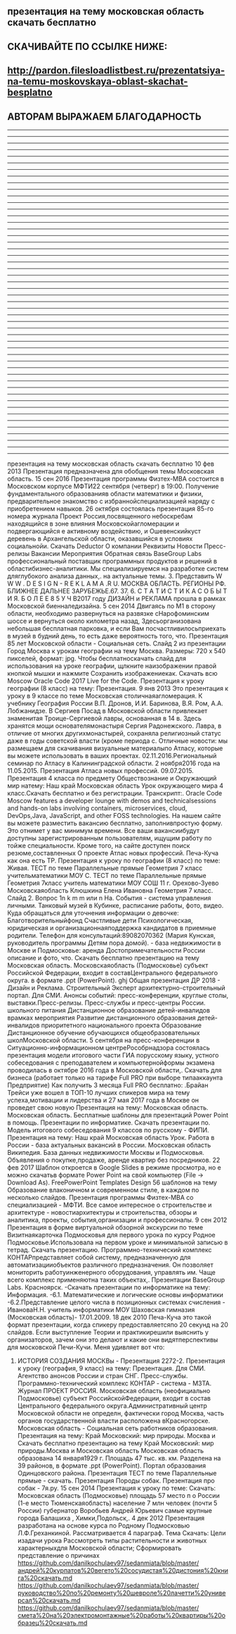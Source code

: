 презентация на тему московская область скачать бесплатно
--------------------------------------------------
СКАЧИВАЙТЕ ПО ССЫЛКЕ НИЖЕ:
--------------------------------------------------
http://pardon.filesloadlistbest.ru/prezentatsiya-na-temu-moskovskaya-oblast-skachat-besplatno
--------------------------------------------------
АВТОРАМ ВЫРАЖАЕМ БЛАГОДАРНОСТЬ
--------------------------------------------------
--------------------------------------------------
--------------------------------------------------
--------------------------------------------------
--------------------------------------------------
--------------------------------------------------
--------------------------------------------------
--------------------------------------------------
--------------------------------------------------
--------------------------------------------------
--------------------------------------------------
--------------------------------------------------
--------------------------------------------------
--------------------------------------------------
--------------------------------------------------
--------------------------------------------------
--------------------------------------------------
--------------------------------------------------
--------------------------------------------------
--------------------------------------------------
--------------------------------------------------
--------------------------------------------------
--------------------------------------------------
--------------------------------------------------
--------------------------------------------------
--------------------------------------------------
--------------------------------------------------
--------------------------------------------------
--------------------------------------------------
--------------------------------------------------
--------------------------------------------------
--------------------------------------------------
--------------------------------------------------
--------------------------------------------------
--------------------------------------------------
--------------------------------------------------
--------------------------------------------------
--------------------------------------------------
--------------------------------------------------
--------------------------------------------------
--------------------------------------------------
--------------------------------------------------
--------------------------------------------------
--------------------------------------------------
--------------------------------------------------
--------------------------------------------------
--------------------------------------------------
--------------------------------------------------
--------------------------------------------------
--------------------------------------------------
--------------------------------------------------
презентация на тему московская область скачать бесплатно 10 фев 2013  Презентация предназначена для обобщения темы Московская область. 15 сен 2016  Презентация программы Физтех-МВА состоится в Московском корпусе МФТИ22 сентября (четверг) в 19:00.  Получение фундаментального образованияв области математики и физики, предварительное знакомство с избраннойспециализацией наряду с приобретением навыков. 26 октября состоялась презентация 85-го номера журнала Проект Россия,посвященного небоскребам  находящийся в зоне влияния Московскойагломерации и подвергающийся е активному воздействию, и Ошевенскийкуст деревень в Архангельской области, оказавшийся в условиях социальнойи. Скачать Deductor  О компании  Реквизиты  Новости  Пресс-релизы Вакансии  Мероприятия  Обратная связь  BaseGroup Labs профессиональный поставщик программных продуктов и решений в областибизнес-аналитики. Мы специализируемся на разработке систем дляглубокого анализа данных,. на актуальные темы. 3. Представить  W W W . D E S I G N - R E K L A M A .R U. МОСКВА ОБЛАСТЬ. РЕГИОНЫ РФ. БЛИЖНЕЕ ДАЛЬНЕЕ ЗАРУБЕЖЬЕ.67. 37. 6. С Т А Т И С Т И К А С О Б Ы Т И Я. Б О Л Е Е 8 5  У Ч  В2017 году ДИЗАЙН и РЕКЛАМА прошла в рамках Московской биенналедизайна. 5 сен 2014  Двигаясь по М1 в сторону области, необходимо развернуться на развязке сНарофоминским шоссе и вернуться около километра назад,  Здесьорганизована небольшая бесплатная парковка, и если Вам посчастливилосьприехать в музей в будний день, то есть даже вероятность того, что. Презентация 85 лет Московской области - Социальная сеть. Слайд 2 из презентации Город Москва к урокам географии на тему Москва. Размеры: 720 х 540 пикселей, формат: jpg. Чтобы бесплатноскачать слайд для использования на уроке географии, щлкните наизображении правой кнопкой мышки и нажмите Сохранить изображениекак. Скачать всю
Moscow  Oracle Code 2017  Live for the Code. Презентация к уроку географии (8 класс) на тему: Презентация. 9 янв 2013  Это презентация к уроку в 9 классе по теме Московская столичнаяагломерация. К учебнику География России В.П. Дронов, И.И. Баринова, В.Я. Ром, А.А. Лобжанидзе. В Сергиев Посад в Московской области привлекает знаменитая Троице-Сергиевой лавры, основанная в 14 в. Здесь хранятся мощи основателямонастыря Сергия Радонежского. Лавра, в отличие от многих другихмонастырей, сохраняла религиозный статус даже в годы советской власти (кроме периода с. Отличные новости: мы размещаем для скачивания визуальные материалыпо Атласу, которые вы можете использовать в ваших проектах. 02.11.2016.Региональный семинар по Атласу в Калининградской области. 2 ноября2016 года на  11.05.2015. Презентация Атласа новых профессий. 09.07.2015. Презентация 4 класса по предмету Обществознание и Окружающий мир натему: Наш край Московская область Урок окружающего мира 4 класс.Скачать бесплатно и без регистрации.  Транскрипт:. Oracle Code Moscow features a developer lounge with demos and technicalsessions and hands-on labs involving containers, microservices, cloud, DevOps,Java, JavaScript, and other FOSS technologies. На нашем сайте вы можете разместить вакансию бесплатно, заполнивпростую форму. Это отнимет у вас минимум времени. Все ваши вакансиибудут доступны зарегистрированным пользователям, ищущим работу по тойже специальности. Кроме того, на сайте доступен поиск резюме,составленных
О проекте  Атлас новых профессий. Печа-Куча как она есть  TP. Презентация к уроку по географии (8 класс) по теме: Живая. ТЕСТ по теме Параллельные прямые Геометрия 7 класс учительматематики МОУ С. ТЕСТ по теме Параллельные прямые Геометрия 7класс учитель математики МОУ СОШ 11 г. Орехово-Зуево Московскаяобласть Клюшкина Елена Ивановна Геометрия 7 класс. Cлайд 2. Вопрос 1n k m m или n На. События   - система управления личными. Танковый музей в Кубинке, расписание работы, фото, видео. Куда обращаться для уточнения информации о девочке: Благотворительныйфонд Счастливые дети Психологическая, юридическая и организационнаяподдержка кандидатов в приемные родители. Телефон для консультаций:89082070362 (Мария Кунская, руководитель программы Детям пора домой). - база недвижимости в Москве и Подмосковье: аренда
Достопримечательности России  описание и фото, что. Скачать бесплатно презентацию на тему Московская область. Московскаяобласть (Подмосковье) субъект Российской Федерации, входит в составЦентрального федерального округа. в формате .ppt (PowerPoint). ghj Общая презентация ДР 2018 - Дизайн и Реклама. Строительный Эксперт  архитектурно-строительный портал. Для СМИ. Анонсы событий: пресс-конференции, круглые столы, выставки.Пресс-релизы. Пресс-службы и пресс-центры России. школьного питания  Дистанционное образование детей-инвалидов врамках мероприятия Развитие дистанционного образования детей-инвалидов приоритетного национального проекта Образование Дистанционное обучение обучающихся общеобразовательных школМосковской области. 5 сентября на пресс-конференции в Ситуационно-информационном центреРособрнадзора состоялась презентация модели итогового  части ГИА порусскому языку, устного собеседования с преподавателем и компьютернойформы экзамена проводилась в октябре 2016 года в Московской области,. Скачать для бизнеса (работает только на тарифе Full PRO при выборе типааккаунта Предприятие)  Как получить 3 месяца Full PRO бесплатно: .Брайан Трейси уже вошел в ТОП-10 лучших спикеров мира на тему успеха,мотивации и лидерства и 27 мая 2017 года в Москве он проведет свою новую
Презентация на тему: Московская область. Московская область. Бесплатные шаблоны для презентаций Power Point в помощь. Презентации по информатике. Скачать презентации по. Модель итогового собеседования 9 классов по русскому  - ФИПИ. Презентация на тему: Наш край Московская область Урок. Работа в России - база актуальных вакансий в России. Московская область  Википедия. База данных недвижимости Москвы и Подмосковья. Объявления о покупке,продаже, аренде квартир без посредников.
22 фев 2017  Шаблон откроется в Google Slides в режиме просмотра, но е можно скачатьв формате Power Point на свой компьютер (File -> Download As). FreePowerPoint Templates Design  56 шаблонов на тему Образование влаконичном и современном стиле, в каждом по несколько слайдов. Презентация программы Физтех-МВА со специализацией - МФТИ. Все самое интересное о строительстве и архитектуре - новостиархитектуры и строительства, обзоры и аналитика, проекты, события,организации и профессионалы. 9 сен 2012  Презентация в форме виртуальной обзорной экскурсии по теме  Визитнаякарточка Подмосковья для первого урока по курсу Родное Подмосковье.Использовала на первом уроке и минимальной записью в тетрад. Скачать презентацию. Программно-технический комплекс КОНТАРпредставляет собой систему, предназначенную для автоматизацииобъектов различного предназначения. Он позволяет мониторить работуинженерного оборудования, управлять им. Чаще всего комплекс применяютна таких объектах,. Презентации  BaseGroup Labs. Красноярск. -Скачать презентации по информатике на тему: Информация. -6.1. Математические и логические основы информатики -6.2.Представление целого числа в позиционных системах счисления - ИвановаН.Н. учитель информатики МОУ Шаховская гимназия (Московская область)- 17.01.2009. 18 дек 2010  Печа-Куча  это такой формат презентации, когда спикеру предоставляетсяпо 20 секунд на 20 слайдов. Если выступление  Теории и практикирешили выяснить у организаторов, зачем они это делают и какие они видятперспективы для московской Печи-Кучи. Меня удивляет вот что:
1. ИСТОРИЯ СОЗДАНИЯ МОСКВы - Презентация 2272-2. Презентация к уроку (география, 9 класс) на тему: Презентация. Для СМИ. Агентство анонсов России и стран СНГ. Пресс-службы. Программно-технический комплекс КОНТАР - система  - МЗТА. Журнал ПРОЕКТ РОССИЯ. Московская область (неофициально  Подмосковье)  субъект РоссийскойФедерации, входит в состав Центрального федерального округа.Административный центр Московской области не определн, фактически город Москва, часть органов государственной власти расположена вКрасногорске. Московская область - Социальная сеть работников образования. Презентация на тему: Край Московский: мир природы. Москва и
Скачать бесплатно презентацию на тему Край Московский: мир природы.Москва и Московская область Московская область образована 14 января1929 г. Площадь 47 тыс. кв. км. Разделена на 39 районов, в формате .ppt (PowerPoint). Портал образования Одинцовского района. Презентация ТЕСТ по теме Параллельные прямые - скачать. Презентация Породы собак. Презентация про собак - 7я.ру. 15 сен 2014  Презентация к уроку по теме:  Скачать:  Московская область (Подмосковье) площадь  57 место п о России (1-е место  Тюменскаяобласть) население  7 млн человек (почти 5 России) губернатор Воробьев Андрей Юрьевич самые крупные города  Балашиха , Химки,Подольск,. 4 дек 2012  Презентация разработана на основе курса по Родному Подмосковью Л.Ф.Греханкиной. Рассматривается 4 параграф. Тема  Скачать:  Цели изадачи урока Рассмотреть типы растительности и животных характерныхдля Московской области; Сформировать представление о причинах
https://github.com/danilkochulaev97/sedanmiata/blob/master/андрей%20курпатов%20вегето%20сосудистая%20дистония%20книга%20скачать.md
https://github.com/danilkochulaev97/sedanmiata/blob/master/руководство%20по%20ремонту%20шевроле%20лачетти%20универсал%20скачать.md
https://github.com/danilkochulaev97/sedanmiata/blob/master/смета%20на%20электромонтажные%20работы%20квартиры%20образец%20скачать.md